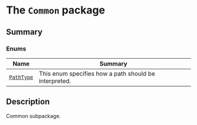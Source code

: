 <a id="module-ansys.mechanical.stubs.Ansys.Mechanical.DataModel.MechanicalEnums.Common"></a>

<a id="the-common-package"></a>

# The `Common` package

<a id="summary"></a>

## Summary

### Enums

| Name | Summary |
|--------------------------------------|---------------------------------------------------------|
| [`PathType`](PathType.md#PathType)   | This enum specifies how a path should be interpreted.   |

<a id="description"></a>

## Description

Common subpackage.

<!-- !! processed by numpydoc !! -->
